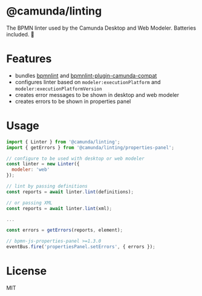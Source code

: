 # @camunda/linting

The BPMN linter used by the Camunda Desktop and Web Modeler. Batteries included. 🔋

# Features

* bundles [bpmnlint](https://github.com/bpmn-io/bpmnlint) and [bpmnlint-plugin-camunda-compat](https://github.com/camunda/bpmnlint-plugin-camunda-compat/)
* configures linter based on `modeler:executionPlatform` and `modeler:executionPlatformVersion`
* creates error messages to be shown in desktop and web modeler
* creates errors to be shown in properties panel

# Usage

```javascript
import { Linter } from '@camunda/linting';
import { getErrors } from '@camunda/linting/properties-panel';

// configure to be used with desktop or web modeler
const linter = new Linter({
  modeler: 'web'
});

// lint by passing definitions
const reports = await linter.lint(definitions);

// or passing XML
const reports = await linter.lint(xml);

...

const errors = getErrors(reports, element);

// bpmn-js-properties-panel >=1.3.0
eventBus.fire('propertiesPanel.setErrors', { errors });
```

# License

MIT